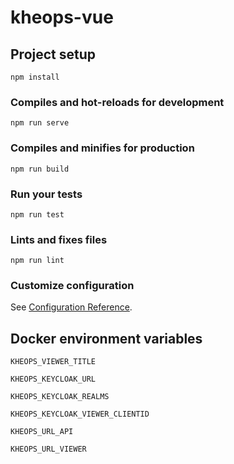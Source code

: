 # kheops-vue

## Project setup
```
npm install
```

### Compiles and hot-reloads for development
```
npm run serve
```

### Compiles and minifies for production
```
npm run build
```

### Run your tests
```
npm run test
```

### Lints and fixes files
```
npm run lint
```

### Customize configuration
See [Configuration Reference](https://cli.vuejs.org/config/).


## Docker environment variables

`KHEOPS_VIEWER_TITLE`

`KHEOPS_KEYCLOAK_URL`

`KHEOPS_KEYCLOAK_REALMS`

`KHEOPS_KEYCLOAK_VIEWER_CLIENTID`

`KHEOPS_URL_API`

`KHEOPS_URL_VIEWER`
